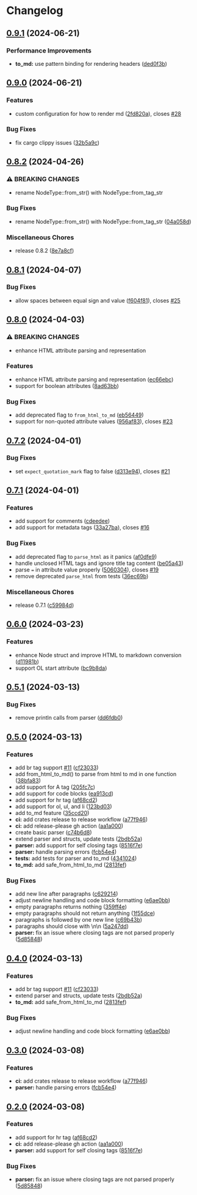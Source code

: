 # Changelog

## [0.9.1](https://github.com/izyuumi/html2md-rs/compare/v0.9.0...v0.9.1) (2024-06-21)


### Performance Improvements

* **to_md:** use pattern binding for rendering headers ([ded0f3b](https://github.com/izyuumi/html2md-rs/commit/ded0f3bc5eb89b06e4cdc4304d51b21a56cae38d))

## [0.9.0](https://github.com/izyuumi/html2md-rs/compare/v0.8.2...v0.9.0) (2024-06-21)


### Features

* custom configuration for how to render md ([2fd820a](https://github.com/izyuumi/html2md-rs/commit/2fd820af919e466f7ae9d2c16edfb0a4d67bb7d7)), closes [#28](https://github.com/izyuumi/html2md-rs/issues/28)


### Bug Fixes

* fix cargo clippy issues ([32b5a9c](https://github.com/izyuumi/html2md-rs/commit/32b5a9c83e21a578ad5024531c08be6bc3f1258d))

## [0.8.2](https://github.com/izyuumi/html2md-rs/compare/v0.8.1...v0.8.2) (2024-04-26)


### ⚠ BREAKING CHANGES

* rename NodeType::from_str() with NodeType::from_tag_str

### Bug Fixes

* rename NodeType::from_str() with NodeType::from_tag_str ([04a058d](https://github.com/izyuumi/html2md-rs/commit/04a058dd2590b79630ff97e9d345746d255cb482))


### Miscellaneous Chores

* release 0.8.2 ([8e7a8cf](https://github.com/izyuumi/html2md-rs/commit/8e7a8cf1c5c57ca3649ff8a5df89fc1a61ed2d45))

## [0.8.1](https://github.com/izyuumi/html2md-rs/compare/v0.8.0...v0.8.1) (2024-04-07)


### Bug Fixes

* allow spaces between equal sign and value ([f604f81](https://github.com/izyuumi/html2md-rs/commit/f604f8108a19ba177535565025d69437c7f60bfa)), closes [#25](https://github.com/izyuumi/html2md-rs/issues/25)

## [0.8.0](https://github.com/izyuumi/html2md-rs/compare/v0.7.2...v0.8.0) (2024-04-03)


### ⚠ BREAKING CHANGES

* enhance HTML attribute parsing and representation

### Features

* enhance HTML attribute parsing and representation ([ec66ebc](https://github.com/izyuumi/html2md-rs/commit/ec66ebccec892ed93a90f91f512aaf306afef859))
* support for boolean attributes ([8ad63bb](https://github.com/izyuumi/html2md-rs/commit/8ad63bbe68fe20a592cdaacb717f0dc9120428e8))


### Bug Fixes

* add deprecated flag to `from_html_to_md` ([eb56449](https://github.com/izyuumi/html2md-rs/commit/eb5644908496e93e3ffb7f2e27e626c7e4c9ff99))
* support for non-quoted attribute values ([956af83](https://github.com/izyuumi/html2md-rs/commit/956af83e2e455557734a27100156d3963d191293)), closes [#23](https://github.com/izyuumi/html2md-rs/issues/23)

## [0.7.2](https://github.com/izyuumi/html2md-rs/compare/v0.7.1...v0.7.2) (2024-04-01)


### Bug Fixes

* set `expect_quotation_mark` flag to false ([d313e94](https://github.com/izyuumi/html2md-rs/commit/d313e94a2c7d9b4a2ca55ecaa1f68e01dff8807f)), closes [#21](https://github.com/izyuumi/html2md-rs/issues/21)

## [0.7.1](https://github.com/izyuumi/html2md-rs/compare/v0.6.0...v0.7.1) (2024-04-01)


### Features

* add support for comments ([cdeedee](https://github.com/izyuumi/html2md-rs/commit/cdeedee239e1a992e40d459a848b8c68ca54d2b4))
* add support for metadata tags ([33a27ba](https://github.com/izyuumi/html2md-rs/commit/33a27ba99434df9340a9823f7cfee1a023824c22)), closes [#16](https://github.com/izyuumi/html2md-rs/issues/16)


### Bug Fixes

* add deprecated flag to `parse_html` as it panics ([af0dfe9](https://github.com/izyuumi/html2md-rs/commit/af0dfe943b60af08e36440bb5f14ef10074954de))
* handle unclosed HTML tags and ignore title tag content ([be05a43](https://github.com/izyuumi/html2md-rs/commit/be05a437e484dbc0a927534d0975655dd8d1284d))
* parse `=` in attribute value properly ([5060304](https://github.com/izyuumi/html2md-rs/commit/5060304a65aceddd5099b4febfa8c6067088e9a4)), closes [#19](https://github.com/izyuumi/html2md-rs/issues/19)
* remove deprecated `parse_html` from tests ([36ec69b](https://github.com/izyuumi/html2md-rs/commit/36ec69bc5791df2e962a76b65a7b5038934f79a0))


### Miscellaneous Chores

* release 0.7.1 ([c59984d](https://github.com/izyuumi/html2md-rs/commit/c59984dd532eb1ec523a3ac891ef483f7f73d279))

## [0.6.0](https://github.com/izyuumi/html2md-rs/compare/v0.5.1...v0.6.0) (2024-03-23)


### Features

* enhance Node struct and improve HTML to markdown conversion ([d11981b](https://github.com/izyuumi/html2md-rs/commit/d11981bfdb38d5bea1e2422dd50923233cc27038))
* support OL start attribute ([bc9b8da](https://github.com/izyuumi/html2md-rs/commit/bc9b8da869bcb28a81bded829b869eeef34a33e7))

## [0.5.1](https://github.com/izyuumi/html2md-rs/compare/v0.5.0...v0.5.1) (2024-03-13)


### Bug Fixes

* remove println calls from parser ([dd6fdb0](https://github.com/izyuumi/html2md-rs/commit/dd6fdb02ea58ffff3f19ca2121eb1f294aa04248))

## [0.5.0](https://github.com/izyuumi/html2md-rs/compare/v0.4.0...v0.5.0) (2024-03-13)


### Features

* add br tag support [#11](https://github.com/izyuumi/html2md-rs/issues/11) ([cf23033](https://github.com/izyuumi/html2md-rs/commit/cf230339caaa7cc30513bd73337ccf38d2744cc4))
* add from_html_to_md() to parse from html to md in one function ([38bfa83](https://github.com/izyuumi/html2md-rs/commit/38bfa83da986e021516be33d787a28c7ff0456c1))
* add support for A tag ([205fc7c](https://github.com/izyuumi/html2md-rs/commit/205fc7cacdd72f10c4e33c06a796d76d7a56c795))
* add support for code blocks ([ea913cd](https://github.com/izyuumi/html2md-rs/commit/ea913cdc892db52d524e0edc5b022189dee2172d))
* add support for hr tag ([af68cd2](https://github.com/izyuumi/html2md-rs/commit/af68cd2f68eef50bfa6279eede72292dc3e3e696))
* add support for ol, ul, and li ([123bd03](https://github.com/izyuumi/html2md-rs/commit/123bd034947dd1080f4aa05db34073baf576999f))
* add to_md feature ([35ccd20](https://github.com/izyuumi/html2md-rs/commit/35ccd20560da24ebaa87dea8594e003f93486491))
* **ci:** add crates release to release workflow ([a77f946](https://github.com/izyuumi/html2md-rs/commit/a77f9464e0050e0ffe0e8e1f2704f94e3067f02a))
* **ci:** add release-please gh action ([aa1a000](https://github.com/izyuumi/html2md-rs/commit/aa1a00013f317c9de18122623934ec8980f87b1f))
* create basic parser ([c74b6d8](https://github.com/izyuumi/html2md-rs/commit/c74b6d8e1beb12dce48f40f3e8cf73a3a81c2acd))
* extend parser and structs, update tests ([2bdb52a](https://github.com/izyuumi/html2md-rs/commit/2bdb52aaeb8da9b47f86317f7be3c4769aebacf5))
* **parser:** add support for self closing tags ([8516f7e](https://github.com/izyuumi/html2md-rs/commit/8516f7ec20af69ac3cfde52c21d4485dee4b714a))
* **parser:** handle parsing errors ([fcb54e4](https://github.com/izyuumi/html2md-rs/commit/fcb54e4281b1a24592838f0b54717cb88bb4ba4b))
* **tests:** add tests for parser and to_md ([4341024](https://github.com/izyuumi/html2md-rs/commit/4341024c0e24eab68a7cddbc52f52ca2d983e8fe))
* **to_md:** add safe_from_html_to_md ([2813fef](https://github.com/izyuumi/html2md-rs/commit/2813fef7254f1d7d83a8da58249c4016de6539cb))


### Bug Fixes

* add new line after paragraphs ([c629214](https://github.com/izyuumi/html2md-rs/commit/c629214d6e3fc122d6852538ffb0b7e21215f51d))
* adjust newline handling and code block formatting ([e6ae0bb](https://github.com/izyuumi/html2md-rs/commit/e6ae0bb365facec0501edf53105ce1ffaf2ad5d3))
* empty paragraphs returns nothing ([359ff4e](https://github.com/izyuumi/html2md-rs/commit/359ff4ecc30822a1f698ab2ffdf0369c41516fcf))
* empty paragraphs should not return anything ([1f55dce](https://github.com/izyuumi/html2md-rs/commit/1f55dceb56b4e6ca5647f489317f5d686f27e1d8))
* paragraphs is followed by one new line ([c69b43b](https://github.com/izyuumi/html2md-rs/commit/c69b43b8c722addd556a36ab7ac785789410b645))
* paragraphs should close with \n\n ([5a247dd](https://github.com/izyuumi/html2md-rs/commit/5a247dd1283ce6f1111252443f65ad80879f0132))
* **parser:** fix an issue where closing tags are not parsed properly ([5d85848](https://github.com/izyuumi/html2md-rs/commit/5d8584884a69c366ed246cdb8667a8846fd77b84))

## [0.4.0](https://github.com/izyuumi/html2md-rs/compare/v0.3.0...v0.4.0) (2024-03-13)


### Features

* add br tag support [#11](https://github.com/izyuumi/html2md-rs/issues/11) ([cf23033](https://github.com/izyuumi/html2md-rs/commit/cf230339caaa7cc30513bd73337ccf38d2744cc4))
* extend parser and structs, update tests ([2bdb52a](https://github.com/izyuumi/html2md-rs/commit/2bdb52aaeb8da9b47f86317f7be3c4769aebacf5))
* **to_md:** add safe_from_html_to_md ([2813fef](https://github.com/izyuumi/html2md-rs/commit/2813fef7254f1d7d83a8da58249c4016de6539cb))


### Bug Fixes

* adjust newline handling and code block formatting ([e6ae0bb](https://github.com/izyuumi/html2md-rs/commit/e6ae0bb365facec0501edf53105ce1ffaf2ad5d3))

## [0.3.0](https://github.com/izyuumi/html2md-rs/compare/v0.2.0...v0.3.0) (2024-03-08)


### Features

* **ci:** add crates release to release workflow ([a77f946](https://github.com/izyuumi/html2md-rs/commit/a77f9464e0050e0ffe0e8e1f2704f94e3067f02a))
* **parser:** handle parsing errors ([fcb54e4](https://github.com/izyuumi/html2md-rs/commit/fcb54e4281b1a24592838f0b54717cb88bb4ba4b))

## [0.2.0](https://github.com/izyuumi/html2md-rs/compare/v0.1.8...v0.2.0) (2024-03-08)


### Features

* add support for hr tag ([af68cd2](https://github.com/izyuumi/html2md-rs/commit/af68cd2f68eef50bfa6279eede72292dc3e3e696))
* **ci:** add release-please gh action ([aa1a000](https://github.com/izyuumi/html2md-rs/commit/aa1a00013f317c9de18122623934ec8980f87b1f))
* **parser:** add support for self closing tags ([8516f7e](https://github.com/izyuumi/html2md-rs/commit/8516f7ec20af69ac3cfde52c21d4485dee4b714a))


### Bug Fixes

* **parser:** fix an issue where closing tags are not parsed properly ([5d85848](https://github.com/izyuumi/html2md-rs/commit/5d8584884a69c366ed246cdb8667a8846fd77b84))
